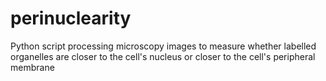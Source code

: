 # perinuclearity
Python script processing microscopy images to measure whether labelled organelles are closer to the cell's nucleus or closer to the cell's peripheral membrane
